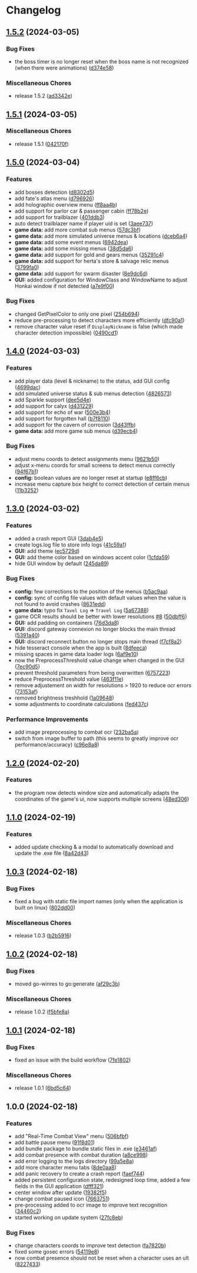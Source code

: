 # Changelog

## [1.5.2](https://github.com/X3ne/hsrpc/compare/v1.5.1...v1.5.2) (2024-03-05)


### Bug Fixes

* the boss timer is no longer reset when the boss name is not recognized (when there were animations) ([d374e58](https://github.com/X3ne/hsrpc/commit/d374e58ee0def10037d28e5bac0fd663ae044e11))


### Miscellaneous Chores

* release 1.5.2 ([ad3342e](https://github.com/X3ne/hsrpc/commit/ad3342e38b9f0009d64e0198800968ccae130e3e))

## [1.5.1](https://github.com/X3ne/hsrpc/compare/v1.5.0...v1.5.1) (2024-03-05)


### Miscellaneous Chores

* release 1.5.1 ([042170f](https://github.com/X3ne/hsrpc/commit/042170ff18dddc81e1d9906d84dd736d6c13276e))

## [1.5.0](https://github.com/X3ne/hsrpc/compare/v1.4.0...v1.5.0) (2024-03-04)


### Features

* add bosses detection ([d8302d5](https://github.com/X3ne/hsrpc/commit/d8302d5e9756b8accfd7bf67f34c54653550ec33))
* add fate's atlas menu ([d796926](https://github.com/X3ne/hsrpc/commit/d7969261ae3e66c8e190152674432c569495c553))
* add holographic overview menu ([ff8aa4b](https://github.com/X3ne/hsrpc/commit/ff8aa4bb38c90eccaec55c981c8e50540c975a09))
* add support for parlor car & passenger cabin ([ff78b2e](https://github.com/X3ne/hsrpc/commit/ff78b2e014490be8e7082f8085fe8afdbe708dac))
* add support for trailblazer ([401ddb3](https://github.com/X3ne/hsrpc/commit/401ddb37f24c47426a6c2f62250871e439ea9c47))
* auto detect trailblazer name if player uid is set ([3aee737](https://github.com/X3ne/hsrpc/commit/3aee7378c87c22d7dcdbd9b09ba19d3f9ffeaa42))
* **game data:** add more combat sub menus ([57dc3bf](https://github.com/X3ne/hsrpc/commit/57dc3bf3830a549b55cf4c0cd14c1a7afeadde0c))
* **game data:** add more simulated universe menus & locations ([dceb6a4](https://github.com/X3ne/hsrpc/commit/dceb6a424b64ece55c843c13932274be06075b2c))
* **game data:** add some event menus ([6942dea](https://github.com/X3ne/hsrpc/commit/6942deac651d691d93a921a3dbc24f10b096b967))
* **game data:** add some missing menus ([38d5da6](https://github.com/X3ne/hsrpc/commit/38d5da6c4083eccaee71788e664c9243758b58ee))
* **game data:** add support for gold and gears menus ([35291c4](https://github.com/X3ne/hsrpc/commit/35291c4f50dd5530c4d78cc5633d27dc63efab4e))
* **game data:** add support for herta's store & salvage relic menus ([3799fa0](https://github.com/X3ne/hsrpc/commit/3799fa0d76d92415e1489157e0367142ef6ca027))
* **game data:** add support for swarm disaster ([8e9dc6d](https://github.com/X3ne/hsrpc/commit/8e9dc6d1356accdfc6b4d3345be7db3a736867f1))
* **GUI:** added configuration for WindowClass and WindowName to adjust Honkai window if not detected ([a7e9f00](https://github.com/X3ne/hsrpc/commit/a7e9f008e8e3eb5547b0ff767f57119822a0c850))


### Bug Fixes

* changed GetPixelColor to only one pixel ([254b694](https://github.com/X3ne/hsrpc/commit/254b6948aba709ddd4e91bf786dca5405b549b8a))
* reduce pre-processing to detect characters more efficiently ([dfc90a1](https://github.com/X3ne/hsrpc/commit/dfc90a12a84301b53b80ac6c0294c4d69a67cf9f))
* remove character value reset if `DisplayNickname` is false (which made character detection impossible) ([0490cd1](https://github.com/X3ne/hsrpc/commit/0490cd158dae12ee5dbdecbd7aa95b8c67c162ee))

## [1.4.0](https://github.com/X3ne/hsrpc/compare/v1.3.0...v1.4.0) (2024-03-03)


### Features

* add player data (level & nickname) to the status, add GUI config ([4699dac](https://github.com/X3ne/hsrpc/commit/4699dac0dc8a6f6920960600bc5352f5dac312e8))
* add simulated universe status & sub menus detection ([4826573](https://github.com/X3ne/hsrpc/commit/4826573c9a171463fc43859f9ea7af8379f4b2cc))
* add Sparkle support ([dee5d4e](https://github.com/X3ne/hsrpc/commit/dee5d4e52a0300ad92a737654b68a7641bc97e20))
* add support for calyx ([d431229](https://github.com/X3ne/hsrpc/commit/d43122948c5c47162eb7b66fa03776da223e4667))
* add support for echo of war ([500e3b4](https://github.com/X3ne/hsrpc/commit/500e3b4f0c559044cf735f7b8ba3f2d8ad6e1a0d))
* add support for forgotten hall ([b7f8110](https://github.com/X3ne/hsrpc/commit/b7f8110fb244f6855394ff34eff2cc115d1b252d))
* add support for the cavern of corrosion ([3d43ffb](https://github.com/X3ne/hsrpc/commit/3d43ffb358dad4ac7a4bf96fae09226d399f72b9))
* **game data:** add more game sub menus ([d39ecb4](https://github.com/X3ne/hsrpc/commit/d39ecb432750f35bad7d9bbd22659a092ee19fa7))


### Bug Fixes

* adjust menu coords to detect assignments menu ([9621b50](https://github.com/X3ne/hsrpc/commit/9621b50a5017a19d27da25e77e76269129f51373))
* adjust x-menu coords for small screens to detect menus correctly ([94f67b1](https://github.com/X3ne/hsrpc/commit/94f67b190ef5d93fb02a0334cda279ebbe75abcf))
* **config:** boolean values are no longer reset at startup ([e8ff6cb](https://github.com/X3ne/hsrpc/commit/e8ff6cbd8b7fb96597914bc9d70d36d8c68fcfca))
* increase menu capture box height to correct detection of certain menus ([11b3252](https://github.com/X3ne/hsrpc/commit/11b325208667fc2b70590528e2019bfeca5a15c1))

## [1.3.0](https://github.com/X3ne/hsrpc/compare/v1.2.0...v1.3.0) (2024-03-02)


### Features

* added a crash report GUI ([3dab4e5](https://github.com/X3ne/hsrpc/commit/3dab4e59ca2be5e8f30d5b7f8ed95496f9bb3680))
* create logs.log file to store info logs ([41c59a1](https://github.com/X3ne/hsrpc/commit/41c59a14d60c7fa2cdfa08e7b1b58a9b91269003))
* **GUI:** add theme ([ec5729d](https://github.com/X3ne/hsrpc/commit/ec5729d408aeaaa82e2266c170f7c327e2e41880))
* **GUI:** add theme color based on windows accent color ([1cfda59](https://github.com/X3ne/hsrpc/commit/1cfda59c1c73cb069739a51b65a528c2074816f2))
* hide GUI window by default ([245da89](https://github.com/X3ne/hsrpc/commit/245da892e2c85397511ed59fb2da8e9e27302c73))


### Bug Fixes

* **config:** few corrections to the position of the menus ([b5ac9aa](https://github.com/X3ne/hsrpc/commit/b5ac9aa6977ae88d890e0815da7238e7746cbfb7))
* **config:** sync of config file values with default values when the value is not found to avoid crashes ([8631edd](https://github.com/X3ne/hsrpc/commit/8631eddf9c52d1a3bea43ece6e8671daf9a517fc))
* **game data:** typo fix `Tavel Log` =&gt; `Travel Log` ([5a67388](https://github.com/X3ne/hsrpc/commit/5a67388f92e8c3f9dd0878dedae9eecbab929bdb))
* game OCR results should be better with lower resolutions [#8](https://github.com/X3ne/hsrpc/issues/8) ([50dbff6](https://github.com/X3ne/hsrpc/commit/50dbff6e720dd89eb2188abb29c8225b283457bf))
* **GUI:** add padding on containers ([76d3da8](https://github.com/X3ne/hsrpc/commit/76d3da8c7a2dbd700f4df3f47b1c17317e094040))
* **GUI:** discord gateway connexion no longer blocks the main thread ([5391a40](https://github.com/X3ne/hsrpc/commit/5391a40aea30e620adb1d2d21c7775efa1f839dc))
* **GUI:** discord reconnect button no longer stops main thread ([f7cf8a2](https://github.com/X3ne/hsrpc/commit/f7cf8a24d992982c1505ecabcf3dc207a69c1eab))
* hide tesseract console when the app is built ([8dfeeca](https://github.com/X3ne/hsrpc/commit/8dfeecaa795a94b9b02d577746fbe0e2554e7f9a))
* missing spaces in game data loader logs ([6af9e10](https://github.com/X3ne/hsrpc/commit/6af9e10810410dabf305214041aefe6b5181c255))
* now the PreprocessThreshold value change when changed in the GUI ([7ec90d5](https://github.com/X3ne/hsrpc/commit/7ec90d5981ec6184a5e83272dc74acf86da3afba))
* prevent threshold parameters from being overwritten ([6757223](https://github.com/X3ne/hsrpc/commit/675722384c5502fc7555e38e7dedfff85ee984b5))
* reduce PreprocessThreshold value ([463f11e](https://github.com/X3ne/hsrpc/commit/463f11ecb0be2caced5e09b858de82fa9e284168))
* remove adjustement on width for resolutions &gt; 1920 to reduce ocr errors ([73153af](https://github.com/X3ne/hsrpc/commit/73153af65218e035d068e4744f4adc419bf85604))
* removed brightness treshhold ([1a09648](https://github.com/X3ne/hsrpc/commit/1a09648e4a1cfcd8c2dff4e2a8274036ac2b4ed6))
* some adjustments to coordinate calculations ([fed437c](https://github.com/X3ne/hsrpc/commit/fed437c3a7c6e0918be09d7dccb9eead732a97be))


### Performance Improvements

* add image preprocessing to combat ocr ([232ba5a](https://github.com/X3ne/hsrpc/commit/232ba5a4c743c8c44566dee81ae7a72377db2f80))
* switch from image buffer to path (this seems to greatly improve ocr performance/accuracy) ([c96e8a8](https://github.com/X3ne/hsrpc/commit/c96e8a8d7a18109f415459e3bc61a43abd9b37dd))

## [1.2.0](https://github.com/X3ne/hsrpc/compare/v1.1.0...v1.2.0) (2024-02-20)


### Features

* the program now detects window size and automatically adapts the coordinates of the game's ui, now supports multiple screens ([48ed306](https://github.com/X3ne/hsrpc/commit/48ed306a5b792d4836b0807b27d4d63baddfa1bf))

## [1.1.0](https://github.com/X3ne/hsrpc/compare/v1.0.3...v1.1.0) (2024-02-19)


### Features

* added update checking & a modal to automatically download and update the .exe file ([8a42d43](https://github.com/X3ne/hsrpc/commit/8a42d43fc6de2def74c19269613d573da0737e4d))

## [1.0.3](https://github.com/X3ne/hsrpc/compare/v1.0.2...v1.0.3) (2024-02-18)


### Bug Fixes

* fixed a bug with static file import names (only when the application is built on linux) ([802dd00](https://github.com/X3ne/hsrpc/commit/802dd00213a7381d3e8302622bf5b3f38e085794))


### Miscellaneous Chores

* release 1.0.3 ([b2b5916](https://github.com/X3ne/hsrpc/commit/b2b5916cd3e7708399d70b8863d6e09ee4e4c5f8))

## [1.0.2](https://github.com/X3ne/hsrpc/compare/v1.0.1...v1.0.2) (2024-02-18)


### Bug Fixes

* moved go-winres to go:generate ([af29c3b](https://github.com/X3ne/hsrpc/commit/af29c3ba2fb96b809508dc72e3dbbb2373fe52e4))


### Miscellaneous Chores

* release 1.0.2 ([f5bfe8a](https://github.com/X3ne/hsrpc/commit/f5bfe8a48e1d8fa4d1e657c914948c787e967ec3))

## [1.0.1](https://github.com/X3ne/hsrpc/compare/v1.0.0...v1.0.1) (2024-02-18)


### Bug Fixes

* fixed an issue with the build workflow ([7fe1802](https://github.com/X3ne/hsrpc/commit/7fe1802366a804515d52bbf528005a9583fe1f5b))


### Miscellaneous Chores

* release 1.0.1 ([6bd5c64](https://github.com/X3ne/hsrpc/commit/6bd5c647fcd363e23cd4b64f9d05c41baeeb91c6))

## 1.0.0 (2024-02-18)


### Features

* add "Real-Time Combat View" menu ([506bfbf](https://github.com/X3ne/hsrpc/commit/506bfbf7372b92bd36134c5dffd4a119e39bfeeb))
* add battle pause menu ([91f8d01](https://github.com/X3ne/hsrpc/commit/91f8d017c5a26581b6454177d32d02f471413dfb))
* add bundle package to bundle static files in .exe ([e3461af](https://github.com/X3ne/hsrpc/commit/e3461af0bc963f23a7e5725955dd3efade811dae))
* add combat presence with combat duration ([a8ce998](https://github.com/X3ne/hsrpc/commit/a8ce998d55422799df673085a0a28686e9e91883))
* add error logging to the logs directory ([99a5e8a](https://github.com/X3ne/hsrpc/commit/99a5e8ad67265038bd44c5c3a999d1a957d76f2b))
* add more character menu tabs ([8de0aa8](https://github.com/X3ne/hsrpc/commit/8de0aa823c5cd906d2d905ea021ffa33eab0b5bd))
* add panic recovery to create a crash report ([faef744](https://github.com/X3ne/hsrpc/commit/faef744819d50bfee402d97d811b1c6dc2ac6b1f))
* added persistent configuration state, redesigned loop time, added a few fields in the GUI application ([dfff321](https://github.com/X3ne/hsrpc/commit/dfff321586e4d4e710d9b65a5168398f36efd660))
* center window after update ([19382f5](https://github.com/X3ne/hsrpc/commit/19382f51988a6e2b799e7be62c099255f722c32d))
* change combat paused icon ([7663751](https://github.com/X3ne/hsrpc/commit/766375169ea902d07754463bd95a115a506f92a4))
* pre-processing added to ocr image to improve text recognition ([34460c2](https://github.com/X3ne/hsrpc/commit/34460c214d15a7ee0179930f9b8207988c8a32e9))
* started working on update system ([27fc8eb](https://github.com/X3ne/hsrpc/commit/27fc8ebf15bceb1ad8f5b4fb0df5eddd5dbf4558))


### Bug Fixes

* change characters coords to improve text detection ([fa7820b](https://github.com/X3ne/hsrpc/commit/fa7820b744d130c73bac0d2d1764f37ea1f1eb49))
* fixed some gosec errors ([54119e8](https://github.com/X3ne/hsrpc/commit/54119e865b9fb454bb10dffbd14c8a7c602cb8a6))
* now combat presence should not be reset when a character uses an ult ([8227433](https://github.com/X3ne/hsrpc/commit/82274336f995f8b58d6e5019c08559f8d851c871))
